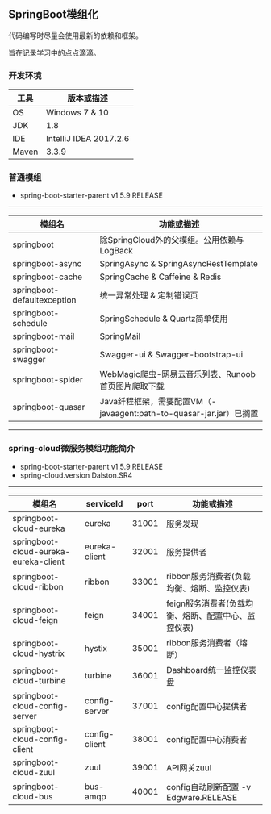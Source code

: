 ## SpringBoot模组化
代码编写时尽量会使用最新的依赖和框架。

旨在记录学习中的点点滴滴。

### 开发环境
| 工具 | 版本或描述 |
|-----|-----|
| OS | Windows 7 & 10 |
| JDK | 1.8 |
| IDE | IntelliJ IDEA 2017.2.6 |
| Maven | 3.3.9 |

### 普通模组
* spring-boot-starter-parent v1.5.9.RELEASE
---
| 模组名 | 功能或描述 |
|-------|-------|
| springboot | 除SpringCloud外的父模组。公用依赖与LogBack |
| springboot-async | SpringAsync & SpringAsyncRestTemplate |
| springboot-cache | SpringCache & Caffeine & Redis|
| springboot-defaultexception | 统一异常处理 & 定制错误页 |
| springboot-schedule | SpringSchedule & Quartz简单使用 |
| springboot-mail | SpringMail |
| springboot-swagger | Swagger-ui & Swagger-bootstrap-ui |
| springboot-spider | WebMagic爬虫-网易云音乐列表、Runoob首页图片爬取下载 |
| springboot-quasar | Java纤程框架，需要配置VM（-javaagent:path-to-quasar-jar.jar）已搁置 |

---

### spring-cloud微服务模组功能简介
* spring-boot-starter-parent v1.5.9.RELEASE
* spring-cloud.version Dalston.SR4
---
| 模组名 | serviceId | port  | 功能或描述 |
| ---- | ---- | ---- | ---- |
| springboot-cloud-eureka | eureka  | 31001  | 服务发现 |
| springboot-cloud-eureka-eureka-client | eureka-client   | 32001 | 服务提供者 |
| springboot-cloud-ribbon | ribbon   | 33001 | ribbon服务消费者(负载均衡、熔断、监控仪表)  |
| springboot-cloud-feign | feign   | 34001 | feign服务消费者(负载均衡、熔断、配置中心、监控仪表) |
| springboot-cloud-hystrix | hystix   | 35001 | ribbon服务消费者（熔断） |
| springboot-cloud-turbine | turbine   | 36001 | Dashboard统一监控仪表盘 |
| springboot-cloud-config-server | config-server | 37001 | config配置中心提供者 |
| springboot-cloud-config-client | config-client | 38001 | config配置中心消费者 |
| springboot-cloud-zuul | zuul | 39001 | API网关zuul |
| springboot-cloud-bus | bus-amqp | 40001 |config自动刷新配置 -v Edgware.RELEASE |
